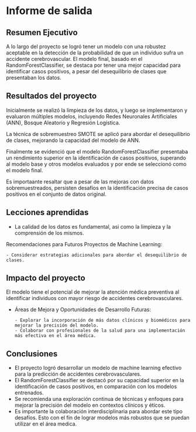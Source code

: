 # Informe de salida

## Resumen Ejecutivo

A lo largo del proyecto se logró tener un modelo con una robustez aceptable en la detección de la probabilidad de que un individuo sufra un accidente cerebrovascular. 
El modelo final, basado en el RandomForestClassifier, se destaca por tener una mejor capacidad para identificar casos positivos, a pesar del desequilibrio de clases que presentaban los datos.

## Resultados del proyecto

Inicialmente se realizó la limpieza de los datos, y luego se implementaron y evaluaron múltiples modelos, incluyendo Redes Neuronales Artificiales (ANN), Bosque Aleatorio y Regresión Logística.

La técnica de sobremuestreo SMOTE se aplicó para abordar el desequilibrio de clases, mejorando la capacidad del modelo de ANN.

Finalmente se evidenció que el modelo RandomForestClassifier presentaba un rendimiento superior en la identificación de casos positivos, superando al modelo base y otros modelos evaluados y por ende se seleccionó como el modelo final.

Es importaante resaltar que a pesar de las mejoras con datos sobremuestreados, persisten desafíos en la identificación precisa de casos positivos en el conjunto de datos original.

## Lecciones aprendidas

- La calidad de los datos es fundamental, asi como la limpieza y la comprensión de los mismos.

Recomendaciones para Futuros Proyectos de Machine Learning:

    - Considerar estrategias adicionales para abordar el desequilibrio de clases.

## Impacto del proyecto

El modelo tiene el potencial de mejorar la atención médica preventiva al identificar individuos con mayor riesgo de accidentes cerebrovasculares.

- Áreas de Mejora y Oportunidades de Desarrollo Futuras:

      - Explorar la incorporación de más datos clínicos y biomédicos para mejorar la precisión del modelo.
      - Colaborar con profesionales de la salud para una implementación más efectiva en el área médica.

## Conclusiones

- El proyecto logró desarrollar un modelo de machine learning efectivo para la predicción de accidentes cerebrovasculares.
- El RandomForestClassifier se destacó por su capacidad superior en la identificación de casos positivos, en comparación con los modelos entrenados.
- Se recomienda una exploración continua de técnicas y enfoques para mejorar la precisión del modelo en contextos clínicos y éticos.
- Es importante la colaboración interdisciplinaria para abordar este tipo desafíos. Esto con el fin de lograr modelos más robustos que se puedan utilizar en el área medica.
